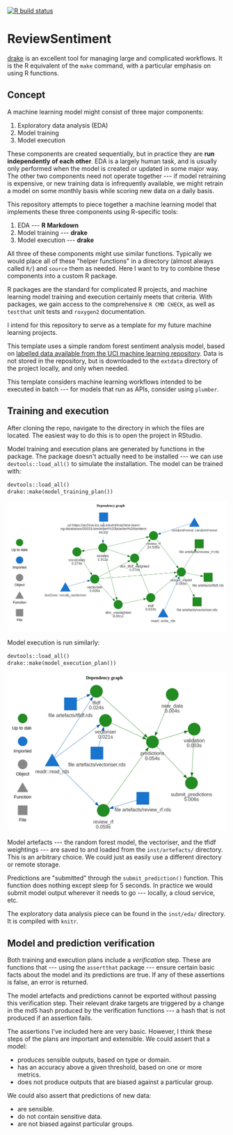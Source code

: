 <!-- badges: start -->
[![R build status](https://github.com/mdneuzerling/ReviewSentiment/workflows/R-CMD-check/badge.svg)](https://github.com/mdneuzerling/ReviewSentiment/actions)
<!-- badges: end -->

# ReviewSentiment

[drake](https://github.com/ropensci/drake) is an excellent tool for managing large and complicated workflows. It is the R equivalent of the `make` command, with a particular emphasis on using R functions.

## Concept

A machine learning model might consist of three major components:

1) Exploratory data analysis (EDA)
2) Model training
3) Model execution

These components are created sequentially, but in practice they are **run independently of each other**. EDA is a largely human task, and is usually only performed when the model is created or updated in some major way. The other two components need not operate together --- if model retraining is expensive, or new training data is infrequently available, we might retrain a model on some monthly basis while scoring new data on a daily basis.

This repository attempts to piece together a machine learning model that implements these three components using R-specific tools:

1) EDA --- **R Markdown**
2) Model training --- **drake**
3) Model execution --- **drake**

All three of these components might use similar functions. Typically we would place all of these "helper functions" in a directory (almost always called `R/`) and `source` them as needed. Here I want to try to combine these components into a custom R package.

R packages are the standard for complicated R projects, and machine learning model training and execution certainly meets that criteria. With packages, we gain access to the comprehensive `R CMD CHECK`, as well as `testthat` unit tests and `roxygen2` documentation.

I intend for this repository to serve as a template for my future machine learning projects.

This template uses a simple random forest sentiment analysis model, based on [labelled data available from the UCI machine learning repository](https://archive.ics.uci.edu/ml/datasets/Sentiment+Labelled+Sentences). Data is not stored in the repository, but is downloaded to the `extdata` directory of the project locally, and only when needed.

This template considers machine learning workflows intended to be executed in batch --- for models that run as APIs, consider using `plumber`.

## Training and execution

After cloning the repo, navigate to the directory in which the files are located. The easiest way to do this is to open the project in RStudio.

Model training and execution plans are generated by functions in the package. The package doesn't actually need to be installed --- we can use `devtools::load_all()` to simulate the installation. The model can be trained with:

```
devtools::load_all()
drake::make(model_training_plan())
```

![](inst/img/drake-model-training-plan.png)

Model execution is run similarly:

```
devtools::load_all()
drake::make(model_execution_plan())
```

![](inst/img/drake-model-execution-plan.png)

Model artefacts --- the random forest model, the vectoriser, and the tfidf weightings --- are saved to and loaded from the `inst/artefacts/` directory. This is an arbitrary choice. We could just as easily use a different directory or remote storage.

Predictions are "submitted" through the `submit_prediction()` function. This function does nothing except sleep for 5 seconds. In practice we would submit model output wherever it needs to go --- locally, a cloud service, etc.

The exploratory data analysis piece can be found in the `inst/eda/` directory. It is compiled with `knitr`.

## Model and prediction verification

Both training and execution plans include a _verification_ step. These are functions that --- using the `assertthat` package --- ensure certain basic facts about the model and its predictions are true. If any of these assertions is false, an error is returned.

The model artefacts and predictions cannot be exported without passing this verification step. Their relevant drake targets are triggered by a change in the md5 hash produced by the verification functions --- a hash that is not produced if an assertion fails.

The assertions I've included here are very basic. However, I think these steps of the plans are important and extensible. We could assert that a model:

* produces sensible outputs, based on type or domain.
* has an accuracy above a given threshold, based on one or more metrics.
* does not produce outputs that are biased against a particular group.

We could also assert that predictions of new data:

* are sensible.
* do not contain sensitive data.
* are not biased against particular groups.

